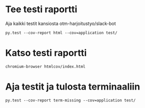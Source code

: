 # Tee testi raportti

Aja kaikki testit kansiosta otm-harjoitustyo/slack-bot

` py.test --cov-report html --cov=application test/ `


# Katso testi raportti

` chromium-browser htmlcov/index.html `

# Aja testit ja tulosta terminaaliin

` py.test --cov-report term-missing --cov=application test/ `